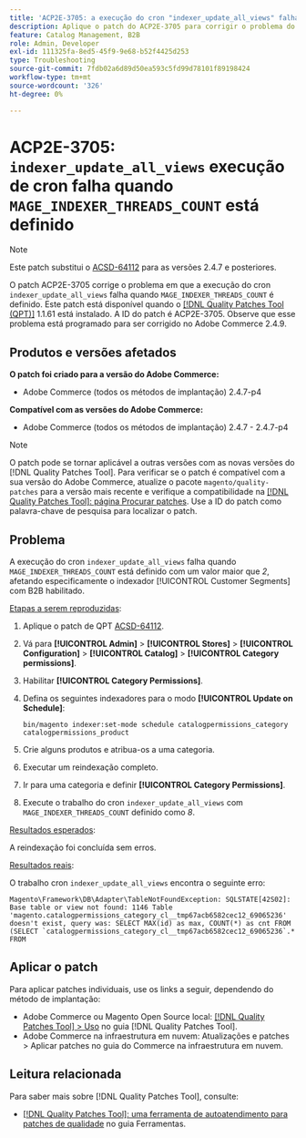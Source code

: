 ```yaml
---
title: 'ACP2E-3705: a execução do cron "indexer_update_all_views" falha quando "MAGE_INDEXER_THREADS_COUNT" é definido'
description: Aplique o patch do ACP2E-3705 para corrigir o problema do Adobe Commerce em que a execução do cron "indexer_update_all_views" falha quando "MAGE_INDEXER_THREADS_COUNT" está definido.
feature: Catalog Management, B2B
role: Admin, Developer
exl-id: 111325fa-8ed5-45f9-9e68-b52f4425d253
type: Troubleshooting
source-git-commit: 7fdb02a6d89d50ea593c5fd99d78101f89198424
workflow-type: tm+mt
source-wordcount: '326'
ht-degree: 0%

---
```


# ACP2E-3705: `indexer_update_all_views` execução de cron falha quando `MAGE_INDEXER_THREADS_COUNT` está definido

>[!NOTE]
>
>Este patch substitui o [ACSD-64112](/help/tools/quality-patches-tool/patches-available-in-qpt/v1-1-59/acsd-64112-indexer-update-all-views-cron-execution-fails.md) para as versões 2.4.7 e posteriores.

O patch ACP2E-3705 corrige o problema em que a execução do cron `indexer_update_all_views` falha quando `MAGE_INDEXER_THREADS_COUNT` é definido. Este patch está disponível quando o [[!DNL Quality Patches Tool (QPT)]](/help/tools/quality-patches-tool/quality-patches-tool-to-self-serve-quality-patches.md) 1.1.61 está instalado. A ID do patch é ACP2E-3705. Observe que esse problema está programado para ser corrigido no Adobe Commerce 2.4.9.

## Produtos e versões afetados

**O patch foi criado para a versão do Adobe Commerce:**

* Adobe Commerce (todos os métodos de implantação) 2.4.7-p4

**Compatível com as versões do Adobe Commerce:**

* Adobe Commerce (todos os métodos de implantação) 2.4.7 - 2.4.7-p4

>[!NOTE]
>
>O patch pode se tornar aplicável a outras versões com as novas versões do [!DNL Quality Patches Tool]. Para verificar se o patch é compatível com a sua versão do Adobe Commerce, atualize o pacote `magento/quality-patches` para a versão mais recente e verifique a compatibilidade na [[!DNL Quality Patches Tool]: página Procurar patches](https://experienceleague.adobe.com/tools/commerce-quality-patches/index.html?lang=pt-BR). Use a ID do patch como palavra-chave de pesquisa para localizar o patch.

## Problema

A execução do cron `indexer_update_all_views` falha quando `MAGE_INDEXER_THREADS_COUNT` está definido com um valor maior que *2*, afetando especificamente o indexador [!UICONTROL Customer Segments] com B2B habilitado.

<u>Etapas a serem reproduzidas</u>:

1. Aplique o patch de QPT [ACSD-64112](/help/tools/quality-patches-tool/patches-available-in-qpt/v1-1-59/acsd-64112-indexer-update-all-views-cron-execution-fails.md).
1. Vá para **[!UICONTROL Admin]** > **[!UICONTROL Stores]** > **[!UICONTROL Configuration]** > **[!UICONTROL Catalog]** > **[!UICONTROL Category permissions]**.
1. Habilitar **[!UICONTROL Category Permissions]**.
1. Defina os seguintes indexadores para o modo **[!UICONTROL Update on Schedule]**:

   ```
   bin/magento indexer:set-mode schedule catalogpermissions_category catalogpermissions_product
   ```

1. Crie alguns produtos e atribua-os a uma categoria.
1. Executar um reindexação completo.
1. Ir para uma categoria e definir **[!UICONTROL Category Permissions]**.
1. Execute o trabalho do cron `indexer_update_all_views` com `MAGE_INDEXER_THREADS_COUNT` definido como *8*.

<u>Resultados esperados</u>:

A reindexação foi concluída sem erros.

<u>Resultados reais</u>:

O trabalho cron `indexer_update_all_views` encontra o seguinte erro:

```
Magento\Framework\DB\Adapter\TableNotFoundException: SQLSTATE[42S02]: Base table or view not found: 1146 Table 'magento.catalogpermissions_category_cl__tmp67acb6582cec12_69065236' doesn't exist, query was: SELECT MAX(id) as max, COUNT(*) as cnt FROM (SELECT `catalogpermissions_category_cl__tmp67acb6582cec12_69065236`.* FROM
```


## Aplicar o patch

Para aplicar patches individuais, use os links a seguir, dependendo do método de implantação:

* Adobe Commerce ou Magento Open Source local: [[!DNL Quality Patches Tool] > Uso](/help/tools/quality-patches-tool/usage.md) no guia [!DNL Quality Patches Tool].
* Adobe Commerce na infraestrutura em nuvem: Atualizações e patches > Aplicar patches no guia do Commerce na infraestrutura em nuvem.

## Leitura relacionada

Para saber mais sobre [!DNL Quality Patches Tool], consulte:

* [[!DNL Quality Patches Tool]: uma ferramenta de autoatendimento para patches de qualidade](/help/tools/quality-patches-tool/quality-patches-tool-to-self-serve-quality-patches.md) no guia Ferramentas.
